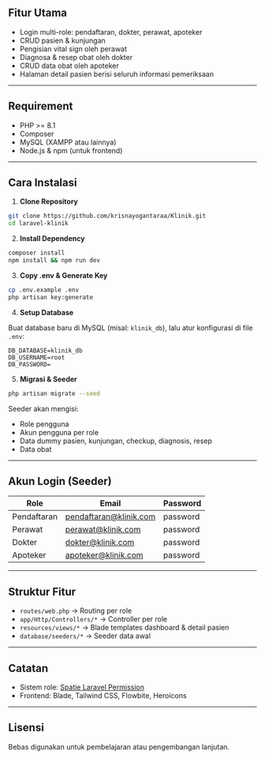 ## Fitur Utama

- Login multi-role: pendaftaran, dokter, perawat, apoteker
- CRUD pasien & kunjungan
- Pengisian vital sign oleh perawat
- Diagnosa & resep obat oleh dokter
- CRUD data obat oleh apoteker
- Halaman detail pasien berisi seluruh informasi pemeriksaan

---

## Requirement

- PHP >= 8.1
- Composer
- MySQL (XAMPP atau lainnya)
- Node.js & npm (untuk frontend)

---

## Cara Instalasi

1. **Clone Repository**

```bash
git clone https://github.com/krisnayogantaraa/Klinik.git
cd laravel-klinik
```

2. **Install Dependency**

```bash
composer install
npm install && npm run dev
```

3. **Copy .env & Generate Key**

```bash
cp .env.example .env
php artisan key:generate
```

4. **Setup Database**

Buat database baru di MySQL (misal: `klinik_db`), lalu atur konfigurasi di file `.env`:

```env
DB_DATABASE=klinik_db
DB_USERNAME=root
DB_PASSWORD=
```

5. **Migrasi & Seeder**

```bash
php artisan migrate --seed
```

Seeder akan mengisi:
- Role pengguna
- Akun pengguna per role
- Data dummy pasien, kunjungan, checkup, diagnosis, resep
- Data obat

---

## Akun Login (Seeder)

| Role        | Email                        | Password |
| ----------- | ---------------------------- | -------- |
| Pendaftaran | pendaftaran@klinik.com       | password |
| Perawat     | perawat@klinik.com           | password |
| Dokter      | dokter@klinik.com            | password |
| Apoteker    | apoteker@klinik.com          | password |

---

## Struktur Fitur

- `routes/web.php` → Routing per role
- `app/Http/Controllers/*` → Controller per role
- `resources/views/*` → Blade templates dashboard & detail pasien
- `database/seeders/*` → Seeder data awal

---

## Catatan

- Sistem role: [Spatie Laravel Permission](https://spatie.be/docs/laravel-permission)
- Frontend: Blade, Tailwind CSS, Flowbite, Heroicons

---

## Lisensi

Bebas digunakan untuk pembelajaran atau pengembangan lanjutan.
